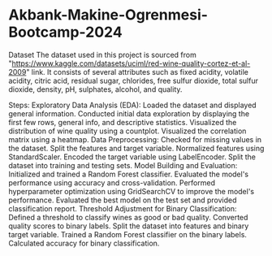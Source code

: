 # Akbank-Makine-Ogrenmesi-Bootcamp-2024
Dataset
The dataset used in this project is sourced from "https://www.kaggle.com/datasets/uciml/red-wine-quality-cortez-et-al-2009" link. It consists of several attributes such as fixed acidity, volatile acidity, citric acid, residual sugar, chlorides, free sulfur dioxide, total sulfur dioxide, density, pH, sulphates, alcohol, and quality.

Steps:
Exploratory Data Analysis (EDA):
Loaded the dataset and displayed general information.
Conducted initial data exploration by displaying the first few rows, general info, and descriptive statistics.
Visualized the distribution of wine quality using a countplot.
Visualized the correlation matrix using a heatmap.
Data Preprocessing:
Checked for missing values in the dataset.
Split the features and target variable.
Normalized features using StandardScaler.
Encoded the target variable using LabelEncoder.
Split the dataset into training and testing sets.
Model Building and Evaluation:
Initialized and trained a Random Forest classifier.
Evaluated the model's performance using accuracy and cross-validation.
Performed hyperparameter optimization using GridSearchCV to improve the model's performance.
Evaluated the best model on the test set and provided classification report.
Threshold Adjustment for Binary Classification:
Defined a threshold to classify wines as good or bad quality.
Converted quality scores to binary labels.
Split the dataset into features and binary target variable.
Trained a Random Forest classifier on the binary labels.
Calculated accuracy for binary classification.
